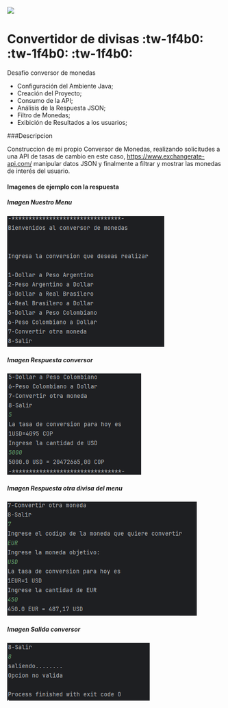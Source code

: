 ![](https://th.bing.com/th/id/OIP.sPXi1dCnaiKNFnLhVc-2ngHaE8?w=540&h=360&rs=1&pid=ImgDetMain)


# Convertidor de divisas :tw-1f4b0: :tw-1f4b0: :tw-1f4b0:
<p>
Desafio conversor de monedas
</p>

- Configuración del Ambiente Java;
- Creación del Proyecto;
- Consumo de la API;
- Análisis de la Respuesta JSON;
- Filtro de Monedas;
- Exibición de Resultados a los usuarios;



###Descripcion

Construccion de mi propio Conversor de Monedas, realizando solicitudes a una API de tasas de cambio en este caso,
https://www.exchangerate-api.com/
manipular datos JSON y finalmente a filtrar y mostrar las monedas de interés del usuario.

#### Imagenes de ejemplo con la respuesta

##### Imagen Nuestro Menu
![imagen Menu](img/Menu.png)

##### Imagen Respuesta conversor 
![respuesta_conversor](img/respuesta_conversor.png)

##### Imagen Respuesta otra divisa del menu
![respuesta_otra_divisa_del_menu](img/respuesta_otra_divisa_del_menu.png)

##### Imagen Salida conversor
![salida_conversor](img/salida_conversor.png)
